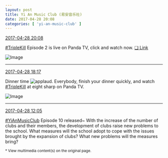```yaml
---
layout: post
title: Yi An Music Club (易安音乐社)
date: 2017-04-28 20:08
categories: [ 'yi-an-music-club' ]
---
```


<div class="weibo-info">
  <a href="http://weibo.com/6094546964/F0FDX46Oh">2017-04-28 20:08</a>
</div>

[#TripleKill](http://weibo.com/p/100808d614267acb9089db17679bfac43299ac) Episode 2 is live on Panda TV, click and watch now. [❏ Link](http://www.panda.tv/hd/triplekill20170421.html)

<!-- more -->

![Image](http://wx4.sinaimg.cn/mw690/006Es64Aly1ff2nggwhs1j30ku0q0n1b.jpg)

---

<div class="weibo-info">
  <a href="http://weibo.com/6094546964/F0EUQeNOb">2017-04-28 18:17</a>
</div>

Dinner time ![applaud](http://img.t.sinajs.cn/t4/appstyle/expression/ext/normal/36/gza_org.gif). Everybody, finish your dinner quickly, and watch [#TripleKill](http://weibo.com/p/100808d614267acb9089db17679bfac43299ac) at eight sharp on Panda TV.

![Image](http://wx3.sinaimg.cn/mw690/006Es64Agy1ff2k8uc8a0j334021o4qq.jpg)

---

<div class="weibo-info">
  <a href="http://weibo.com/6094546964/F0CtMClRl">2017-04-28 12:05</a>
</div>

[#YiAnMusicClub](http://weibo.com/p/100808beae2e3e05b17b64f63ebedca39f19b2) Episode 10 released~ With the increase of the number of clubs and their members, the development of clubs raise new problems to the school. What measures will the school adopt to cope with the issues brought by the expansion of clubs? What new problems will the measures bring?

<small>* View multimedia content(s) on the original page.</small>

